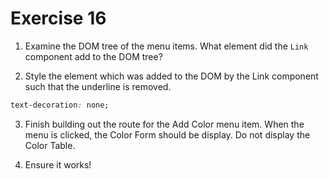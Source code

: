 # Exercise 16

1. Examine the DOM tree of the menu items. What element did the `Link` component add to the DOM tree?

2. Style the element which was added to the DOM by the Link component such that the underline is removed.

```css
text-decoration: none;
```

3. Finish building out the route for the Add Color menu item. When the menu is clicked, the Color Form should be display. Do not display the Color Table.

4. Ensure it works!